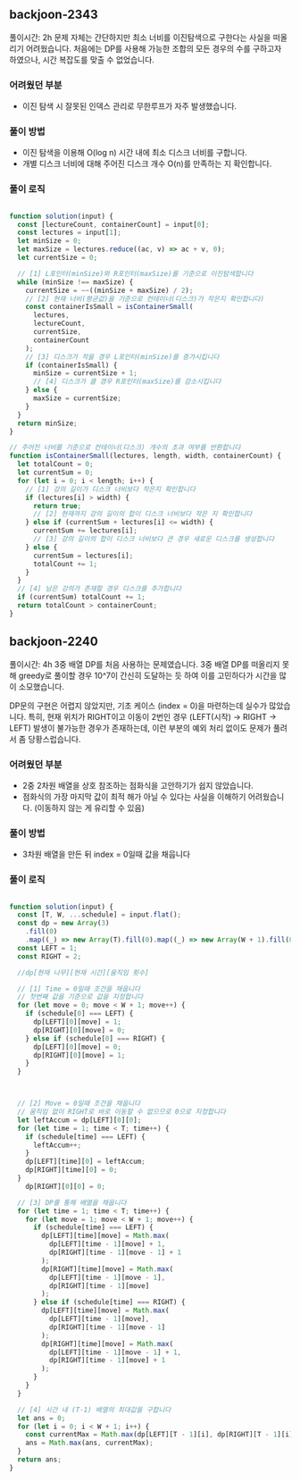 ## backjoon-2343

풀이시간: 2h
문제 자체는 간단하지만 최소 너비를 이진탐색으로 구한다는 사실을 떠올리기 어려웠습니다.
처음에는 DP를 사용해 가능한 조합의 모든 경우의 수를 구하고자 하였으나, 시간 복잡도를 맞출 수 없었습니다.

### 어려웠던 부분

- 이진 탐색 시 잘못된 인덱스 관리로 무한루프가 자주 발생했습니다. 

### 풀이 방법

- 이진 탐색을 이용해 O(log n) 시간 내에 최소 디스크 너비를 구합니다.
- 개별 디스크 너비에 대해 주어진 디스크 개수 O(n)를 만족하는 지 확인합니다.

### 풀이 로직

```javascript

function solution(input) {
  const [lectureCount, containerCount] = input[0];
  const lectures = input[1];
  let minSize = 0;
  let maxSize = lectures.reduce((ac, v) => ac + v, 0);
  let currentSize = 0;

  // [1] L포인터(minSize)와 R포인터(maxSize)를 기준으로 이진탐색합니다
  while (minSize !== maxSize) {
    currentSize = ~~((minSize + maxSize) / 2);
    // [2] 현재 너비(평균값)을 기준으로 컨테이너(디스크)가 작은지 확인합니다)
    const containerIsSmall = isContainerSmall(
      lectures,
      lectureCount,
      currentSize,
      containerCount
    );
    // [3] 디스크가 작을 경우 L포인터(minSize)를 증가시킵니다
    if (containerIsSmall) {
      minSize = currentSize + 1;
      // [4] 디스크가 클 경우 R포인터(maxSize)를 감소시킵니다
    } else {
      maxSize = currentSize;
    }
  }
  return minSize;
}

// 주어진 너비를 기준으로 컨테이너(디스크) 개수의 초과 여부를 반환합니다
function isContainerSmall(lectures, length, width, containerCount) {
  let totalCount = 0;
  let currentSum = 0;
  for (let i = 0; i < length; i++) {
    // [1] 강의 길이가 디스크 너비보다 작은지 확인합니다
    if (lectures[i] > width) {
      return true;
      // [2] 현재까지 강의 길이의 합이 디스크 너비보다 작은 지 확인합니다
    } else if (currentSum + lectures[i] <= width) {
      currentSum += lectures[i];
      // [3] 강의 길이의 합이 디스크 너비보다 큰 경우 새로운 디스크를 생성합니다
    } else {
      currentSum = lectures[i];
      totalCount += 1;
    }
  }
  // [4] 남은 강의가 존재할 경우 디스크를 추가합니다
  if (currentSum) totalCount += 1;
  return totalCount > containerCount;
}

```

## backjoon-2240

풀이시간: 4h
3중 배열 DP를 처음 사용하는 문제였습니다. 3중 배열 DP를 떠올리지 못해
greedy로 풀이할 경우 10^7이 간신히 도달하는 듯 하여 이를 고민하다가 시간을 많이 소모했습니다.

DP문의 구현은 어렵지 않았지만, 기초 케이스 (index = 0)을 마련하는데 실수가 많았습니다.
특히, 현재 위치가 RIGHT이고 이동이 2번인 경우 (LEFT(시작) -> RIGHT -> LEFT) 발생이 불가능한 경우가 존재하는데,
이런 부분의 예외 처리 없이도 문제가 풀려서 좀 당황스럽습니다.

### 어려웠던 부분

- 2중 2차원 배열을 상호 참조하는 점화식을 고안하기가 쉽지 않았습니다.
- 점화식의 가장 마지막 값이 최적 해가 아닐 수 있다는 사실을 이해하기 어려웠습니다. (이동하지 않는 게 유리할 수 있음)

### 풀이 방법

- 3차원 배열을 만든 뒤 index = 0일때 값을 채웁니다 

### 풀이 로직

```javascript

function solution(input) {
  const [T, W, ...schedule] = input.flat();
  const dp = new Array(3)
    .fill(0)
    .map((_) => new Array(T).fill(0).map((_) => new Array(W + 1).fill(0)));
  const LEFT = 1;
  const RIGHT = 2;

  //dp[현재 나무][현재 시간][움직임 횟수]

  // [1] Time = 0일때 조건을 채웁니다
  // 첫번째 값을 기준으로 값을 지정합니다
  for (let move = 0; move < W + 1; move++) {
    if (schedule[0] === LEFT) {
      dp[LEFT][0][move] = 1;
      dp[RIGHT][0][move] = 0;
    } else if (schedule[0] === RIGHT) {
      dp[LEFT][0][move] = 0;
      dp[RIGHT][0][move] = 1;
    }
  }



  // [2] Move = 0일때 조건을 채웁니다
  // 움직임 없이 RIGHT로 바로 이동할 수 없으므로 0으로 지정합니다
  let leftAccum = dp[LEFT][0][0];
  for (let time = 1; time < T; time++) {
    if (schedule[time] === LEFT) {
      leftAccum++;
    }
    dp[LEFT][time][0] = leftAccum;
    dp[RIGHT][time][0] = 0;
  }
    dp[RIGHT][0][0] = 0;

  // [3] DP를 통해 배열을 채웁니다
  for (let time = 1; time < T; time++) {
    for (let move = 1; move < W + 1; move++) {
      if (schedule[time] === LEFT) {
        dp[LEFT][time][move] = Math.max(
          dp[LEFT][time - 1][move] + 1,
          dp[RIGHT][time - 1][move - 1] + 1
        );
        dp[RIGHT][time][move] = Math.max(
          dp[LEFT][time - 1][move - 1],
          dp[RIGHT][time - 1][move]
        );
      } else if (schedule[time] === RIGHT) {
        dp[LEFT][time][move] = Math.max(
          dp[LEFT][time - 1][move],
          dp[RIGHT][time - 1][move - 1]
        );
        dp[RIGHT][time][move] = Math.max(
          dp[LEFT][time - 1][move - 1] + 1,
          dp[RIGHT][time - 1][move] + 1
        );
      }
    }
  }

  // [4] 시간 내 (T-1) 배열의 최대값을 구합니다
  let ans = 0;
  for (let i = 0; i < W + 1; i++) {
    const currentMax = Math.max(dp[LEFT][T - 1][i], dp[RIGHT][T - 1][i]);
    ans = Math.max(ans, currentMax);
  }
  return ans;
}


```